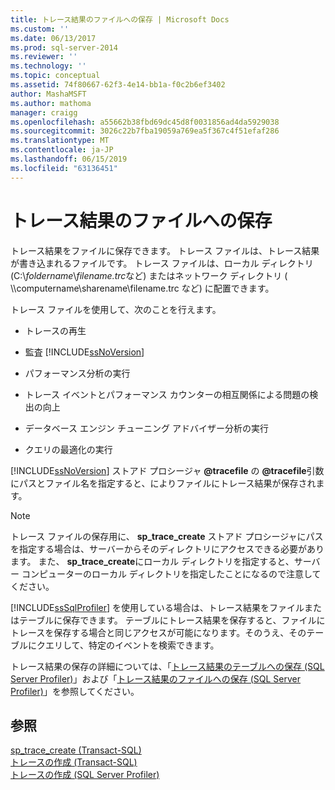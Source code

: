 ```yaml
---
title: トレース結果のファイルへの保存 | Microsoft Docs
ms.custom: ''
ms.date: 06/13/2017
ms.prod: sql-server-2014
ms.reviewer: ''
ms.technology: ''
ms.topic: conceptual
ms.assetid: 74f80667-62f3-4e14-bb1a-f0c2b6ef3402
author: MashaMSFT
ms.author: mathoma
manager: craigg
ms.openlocfilehash: a55662b38fbd69dc45d8f0031856ad4da5929038
ms.sourcegitcommit: 3026c22b7fba19059a769ea5f367c4f51efaf286
ms.translationtype: MT
ms.contentlocale: ja-JP
ms.lasthandoff: 06/15/2019
ms.locfileid: "63136451"
---
```

# <a name="save-trace-results-to-a-file"></a>トレース結果のファイルへの保存
  トレース結果をファイルに保存できます。 トレース ファイルは、トレース結果が書き込まれるファイルです。 トレース ファイルは、ローカル ディレクトリ (C:\\*foldername*\\*filename.trc*など) またはネットワーク ディレクトリ ( \\\computername\sharename\filename.trc など) に配置できます。  
  
 トレース ファイルを使用して、次のことを行えます。  
  
-   トレースの再生  
  
-   監査 [!INCLUDE[ssNoVersion](../../includes/ssnoversion-md.md)]  
  
-   パフォーマンス分析の実行  
  
-   トレース イベントとパフォーマンス カウンターの相互関係による問題の検出の向上  
  
-   データベース エンジン チューニング アドバイザー分析の実行  
  
-   クエリの最適化の実行  
  
 [!INCLUDE[ssNoVersion](../../includes/ssnoversion-md.md)] ストアド プロシージャ **@tracefile** の **@tracefile**引数にパスとファイル名を指定すると、によりファイルにトレース結果が保存されます。  
  
> [!NOTE]  
>  トレース ファイルの保存用に、 **sp_trace_create** ストアド プロシージャにパスを指定する場合は、サーバーからそのディレクトリにアクセスできる必要があります。 また、 **sp_trace_create**にローカル ディレクトリを指定すると、サーバー コンピューターのローカル ディレクトリを指定したことになるので注意してください。  
  
 [!INCLUDE[ssSqlProfiler](../../includes/sssqlprofiler-md.md)] を使用している場合は、トレース結果をファイルまたはテーブルに保存できます。 テーブルにトレース結果を保存すると、ファイルにトレースを保存する場合と同じアクセスが可能になります。そのうえ、そのテーブルにクエリして、特定のイベントを検索できます。  
  
 トレース結果の保存の詳細については、「[トレース結果のテーブルへの保存 &#40;SQL Server Profiler&#41;](../../tools/sql-server-profiler/save-trace-results-to-a-table-sql-server-profiler.md)」および「[トレース結果のファイルへの保存 &#40;SQL Server Profiler&#41;](../../tools/sql-server-profiler/save-trace-results-to-a-file-sql-server-profiler.md)」を参照してください。  
  
## <a name="see-also"></a>参照  
 [sp_trace_create &#40;Transact-SQL&#41;](/sql/relational-databases/system-stored-procedures/sp-trace-create-transact-sql)   
 [トレースの作成 &#40;Transact-SQL&#41;](../sql-trace/create-a-trace-transact-sql.md)   
 [トレースの作成 &#40;SQL Server Profiler&#41;](../../tools/sql-server-profiler/create-a-trace-sql-server-profiler.md)  
  
  
